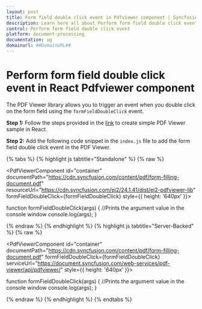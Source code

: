 ```yaml
---
layout: post
title: Form field double click event in Pdfviewer component | Syncfusion
description: Learn here all about Perform form field double click event in Syncfusion React Pdfviewer component of Syncfusion Essential JS 2 and more.
control: Perform form field double click event
platform: document-processing
documentation: ug
domainurl: ##DomainURL##
---
```


# Perform form field double click event in React Pdfviewer component

The PDF Viewer library allows you to trigger an event when you double click on the form field using the `formFieldDoubleClick` event.

**Step 1:** Follow the steps provided in the [link](https://help.syncfusion.com/document-processing/pdf/pdf-viewer/react/getting-started) to create simple PDF Viewer sample in React.

**Step 2:** Add the following code snippet in the `index.js` file to add the form field double click event in the PDF Viewer.

{% tabs %}
{% highlight js tabtitle="Standalone" %}
{% raw %}

<PdfViewerComponent
  id="container"
  documentPath="https://cdn.syncfusion.com/content/pdf/form-filling-document.pdf"
  resourceUrl="https://cdn.syncfusion.com/ej2/24.1.41/dist/ej2-pdfviewer-lib"
  formFieldDoubleClick={formFieldDoubleClick}
  style={{ height: '640px' }}>
</PdfViewerComponent>

function formFieldDoubleClick(args) {
    //Prints the argument value in the console window
    console.log(args);
  }

{% endraw %}
{% endhighlight %}
{% highlight js tabtitle="Server-Backed" %}
{% raw %}

<PdfViewerComponent
  id="container"
  documentPath="https://cdn.syncfusion.com/content/pdf/form-filling-document.pdf"
  formFieldDoubleClick={formFieldDoubleClick}
  serviceUrl="https://document.syncfusion.com/web-services/pdf-viewer/api/pdfviewer/"
  style={{ height: '640px' }}>
</PdfViewerComponent>

function formFieldDoubleClick(args) {
    //Prints the argument value in the console window
    console.log(args);
  }

{% endraw %}
{% endhighlight %}
{% endtabs %}